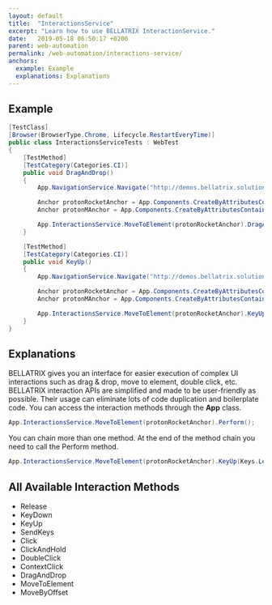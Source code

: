 ```yaml
---
layout: default
title:  "InteractionsService"
excerpt: "Learn how to use BELLATRIX InteractionService."
date:   2019-05-18 06:50:17 +0200
parent: web-automation
permalink: /web-automation/interactions-service/
anchors:
  example: Example
  explanations: Explanations
---
```

Example
-------
```csharp
[TestClass]
[Browser(BrowserType.Chrome, Lifecycle.RestartEveryTime)]
public class InteractionsServiceTests : WebTest
{
    [TestMethod]
    [TestCategory(Categories.CI)]
    public void DragAndDrop()
    {
        App.NavigationService.Navigate("http://demos.bellatrix.solutions/");

        Anchor protonRocketAnchor = App.Components.CreateByAttributesContaining<Anchor>("href", "/proton-rocket/");
        Anchor protonMAnchor = App.Components.CreateByAttributesContaining<Anchor>("href", "/proton-m/");

        App.InteractionsService.MoveToElement(protonRocketAnchor).DragAndDrop(protonRocketAnchor, protonMAnchor).Perform();
    }

    [TestMethod]
    [TestCategory(Categories.CI)]
    public void KeyUp()
    {
        App.NavigationService.Navigate("http://demos.bellatrix.solutions/");

        Anchor protonRocketAnchor = App.Components.CreateByAttributesContaining<Anchor>("href", "/proton-rocket/");
        Anchor protonMAnchor = App.Components.CreateByAttributesContaining<Anchor>("href", "/proton-m/");

        App.InteractionsService.MoveToElement(protonRocketAnchor).KeyUp(Keys.LeftShift).ContextClick().Perform();
    }
}
```

Explanations
------------
BELLATRIX gives you an interface for easier execution of complex UI interactions such as drag & drop, move to element, double click, etc. BELLATRIX interaction APIs are simplified and made to be user-friendly as possible. Their usage can eliminate lots of code duplication and boilerplate code. You can access the interaction methods through the **App** class.
```csharp
App.InteractionsService.MoveToElement(protonRocketAnchor).Perform();
```
You can chain more than one method. At the end of the method chain you need to call the Perform method.
```csharp
App.InteractionsService.MoveToElement(protonRocketAnchor).KeyUp(Keys.LeftShift).ContextClick().Perform();
```
All Available Interaction Methods
---------------------------------
- Release
- KeyDown
- KeyUp
- SendKeys
- Click
- ClickAndHold
- DoubleClick
- ContextClick
- DragAndDrop
- MoveToElement
- MoveByOffset